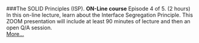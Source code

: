 ###The SOLID Principles (ISP).
**ON-Line course** Episode 4 of 5. (2 hours)<br>
In this on-line lecture, learn about the Interface Segregation Principle.  This ZOOM presentation
will include at least 90 minutes of lecture and then an open Q/A session.<br>
[More...](https://www.eventbrite.com/e/solid-5-weeks-with-uncle-bob-tickets-166073828291?aff=ebdsoporgprofile)